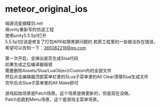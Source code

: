 # meteor_original_ios</br>
端游流星蝴蝶剑.net</br>用unity重新写的仿造工程</br>
使用unity5.5.5p1打开</br>
5.5.5p1应该是修复了打包APK权限黑屏问题的
若原工程里的一些做法存在错误，希望可以告知一下：365082218@qq.com</br>

第一次开启，会弹出是否生成Slua代码</br>
如果生成之后编译器报错</br>
需要删除Assets/Slua/LuaObject/Custom内的全部文件</br>
然后点击编辑器顶部菜单栏里的SLua子菜单里的All Clear清理Slua生成文件</br>
完毕后点Slua子菜单里的All Make即可</br>

游戏起始场景是Patch场景。这个场景是做更新的，但是现在没做。</br>
Patch会跳到Menu场景，这个是游戏主菜单场景。</br>
